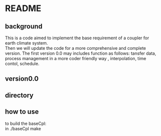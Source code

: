 #  README
## background
This is a code aimed to implement the base requirement of a coupler for earth climate system.</br>
Then we will update the code for a more comprehensive and complete version.
The first version 0.0 may includes function  as follows: tansfer data, process management in a more coder friendly way , interpolation, time contol, schedule.

## version0.0


## directory


## how to use
to build the baseCpl: </br>
in ./baseCpl make
